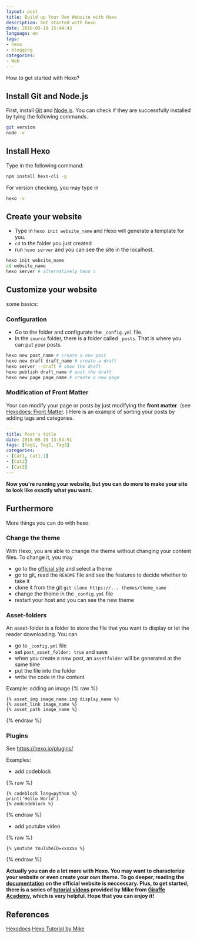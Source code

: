 ```yaml
---
layout: post
title: Build up Your Own Website with Hexo
description: Get started with hexo
date: 2018-05-19 15:44:43
language: en
tags:
- hexo
- blogging
categories:
- Web
---
```

How to get started with Hexo?
## Install Git and Node.js
First, install [Git][2] and [Node.js][3]. You can check if they are successfully installed by tying the following commands.

```bash
git version
node -v
```
## Install Hexo
Type in the following command:

```bash
npm install hexo-cli -g
```
For version checking, you may type in

```bash
hexo -v
```
## Create your website
- Type in `hexo init website_name` and Hexo will generate a template for you.
- `cd` to the folder you just created
- run `hexo server` and you can see the site in the localhost.

```bash
hexo init website_name
cd website_name
hexo server # alternatively hexo s
```

## Customize your website
some basics:
### Configuration

- Go to the folder and configurate the `_config.yml` file.
- In the `source` folder, there is a folder called `_posts`. That is where you can put your posts.


```bash
hexo new post_name # create a new post
hexo new draft draft_name # create a draft
hexo server --draft # show the draft
hexo publish draft_name # post the draft
hexo new page page_name # create a new page
```

### Modification of Front Matter
Your can modify your page or posts by just modifying the **front matter**. (see [Hexodocs: Front Matter][4]. ) Here is an example of sorting your posts by adding tags and categories.

```yaml
---
title: Post's title
date: 2018-05-19 13:54:51
tags: [Tag1, Tag2, Tag3]
categories:
- [Cat1, Cat1.1]
- [Cat2]
- [Cat3]
---
```

**Now you're running your website, but you can do more to make your site to look like exactly what you want.**

## Furthermore
More things you can do with hexo:

### Change the theme
With Hexo, you are able to change the theme without changing your content files. To change it, you may
- go to the [official site][5] and select a theme
- go to git, read the `README` file and see the features to decide whether to take it
- clone it from the git `git clone https://... themes/theme_name`
- change the theme in the `_config.yml` file
- restart your host and you can see the new theme

### Asset-folders
An asset-folder is a folder to store the file that you want to display or let the reader downloading. You can

- go to `_config.yml` file
- set `post_asset_folder: true` and save
- when you create a new post, an `assetfolder` will be generated at the same time
- put the file into the folder
- write the code in the content

Example: adding an image
{% raw %}
```
{% asset_img image_name.img display_name %}
{% asset_link image_name %}
{% asset_path image_name %}
```
{% endraw %}

### Plugins
See https://hexo.io/plugins/

Examples:
- add codeblock

{% raw %}
```
{% codeblock lang=python %}
print('Hello World')
{% endcodeblock %}
```
{% endraw %}

- add youtube video

{% raw %}
```
{% youtube YouTubeID=xxxxxx %}
```
{% endraw %}

**Actually you can do a lot more with Hexo. You may want to characterize your website or even create your own theme. To go deeper, reading the [documentation][1] on the official website is neccessary. Plus, to get started, there is a series of [tutorial videos][6] provided by Mike from [Giraffe Academy][7], which is very helpful. Hope that you can enjoy it!**

## References
[Hexodocs][1]
[Hexo Tutorial by Mike][6]

[1]: https://hexo.io/docs/index.html
[2]: https://git-scm.com/
[3]: https://nodejs.org/en/
[4]: https://hexo.io/docs/front-matter.html
[5]: https://hexo.io/themes/index.html
[6]: https://www.youtube.com/watch?v=Kt7u5kr_P5o&list=PLLAZ4kZ9dFpOMJR6D25ishrSedvsguVSm&index=1
[7]: http://www.giraffeacademy.com/
